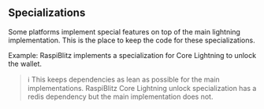 ## Specializations
Some platforms implement special features on top of the main lightning implementation. This is the place to keep the code for these specializations.

Example:
RaspiBlitz implements a specialization for Core Lightning to unlock the wallet.

> ℹ️ This keeps dependencies as lean as possible for the main implementations. RaspiBlitz Core Lightning unlock specialization has a redis dependency but the main implementation does not.
